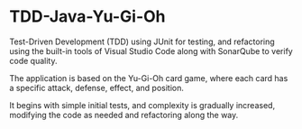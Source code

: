 # TDD-Java-Yu-Gi-Oh

Test-Driven Development (TDD) using JUnit for testing, and refactoring using the built-in tools of Visual Studio Code along with SonarQube to verify code quality.

The application is based on the Yu-Gi-Oh card game, where each card has a specific attack, defense, effect, and position.

It begins with simple initial tests, and complexity is gradually increased, modifying the code as needed and refactoring along the way.
